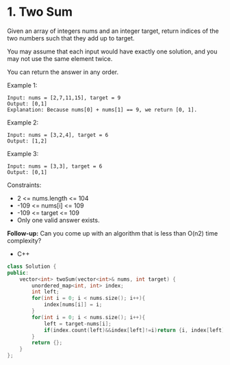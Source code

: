 # 1. Two Sum
Given an array of integers nums and an integer target, return indices of the two numbers such that they add up to target.

You may assume that each input would have exactly one solution, and you may not use the same element twice.

You can return the answer in any order.

Example 1:
```
Input: nums = [2,7,11,15], target = 9
Output: [0,1]
Explanation: Because nums[0] + nums[1] == 9, we return [0, 1].
```
Example 2:
```
Input: nums = [3,2,4], target = 6
Output: [1,2]
```
Example 3:
```
Input: nums = [3,3], target = 6
Output: [0,1]
```
Constraints:
* 2 <= nums.length <= 104
* -109 <= nums[i] <= 109
* -109 <= target <= 109
* Only one valid answer exists.

**Follow-up:** Can you come up with an algorithm that is less than O(n2) time complexity?

* C++
```cpp
class Solution {
public:
    vector<int> twoSum(vector<int>& nums, int target) {
        unordered_map<int, int> index;
        int left;
        for(int i = 0; i < nums.size(); i++){
            index[nums[i]] = i;
        }
        for(int i = 0; i < nums.size(); i++){
            left = target-nums[i];
            if(index.count(left)&&index[left]!=i)return {i, index[left]};
        }
        return {};
    }
};
```
